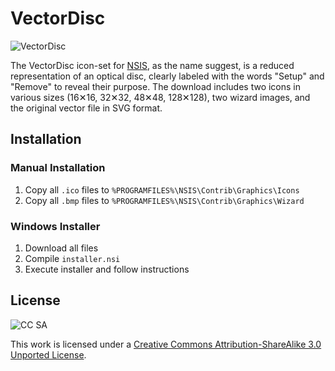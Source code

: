 # VectorDisc

![VectorDisc](https://raw.github.com/NSIS-Handbook/Resources/master/VectorDisc/images/VectorDisc.png)

The VectorDisc icon-set for [NSIS][1], as the name suggest, is a reduced representation of an optical disc, clearly labeled with the words "Setup" and "Remove" to reveal their purpose. The download includes two icons in various sizes (16✕16, 32✕32, 48✕48, 128✕128), two wizard images, and the original vector file in SVG format.

## Installation

### Manual Installation

1. Copy all `.ico` files to `%PROGRAMFILES%\NSIS\Contrib\Graphics\Icons`
2. Copy all `.bmp` files to `%PROGRAMFILES%\NSIS\Contrib\Graphics\Wizard`

### Windows Installer

1. Download all files
2. Compile `installer.nsi`
3. Execute installer and follow instructions

## License

![CC SA](http://i.creativecommons.org/l/by-sa/3.0/88x31.png)

This work is licensed under a [Creative Commons Attribution-ShareAlike 3.0 Unported License][2].

[1]: http://nsis.sourceforge.net
[2]: http://creativecommons.org/licenses/by-sa/3.0/deed